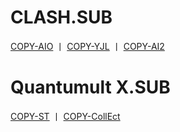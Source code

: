 # CLASH.SUB
[COPY-AIO](https://raw.githubusercontent.com/O7Y0/Attached/server/AIO.yaml)  丨  [COPY-YJL](https://raw.githubusercontent.com/O7Y0/Attached/server/YJL.TXT)  丨  [COPY-AI2](https://raw.githubusercontent.com/O7Y0/Attached/server/AI2.YAML) 
# Quantumult X.SUB
[COPY-ST](https://raw.githubusercontent.com/O7Y0/Attached/server/ST.txt)  丨    [COPY-CollEct](https://raw.githubusercontent.com/O7Y0/Attached/server/CollEct.txt)
